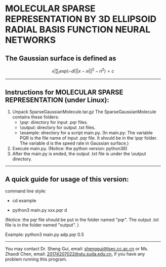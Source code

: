 # MOLECULAR SPARSE REPRESENTATION BY 3D ELLIPSOID RADIAL BASIS FUNCTION NEURAL NETWORKS

## The Gaussian surface is defined as
```math
{x| \sum_{i} exp(-d(||x-xi||^2 - ri^2)=c }
```
------------------------------------------------------------------------------------------------------------------------ 
## Instructions for MOLECULAR SPARSE REPRESENTATION (under Linux): 
1. Unpack SparseGaussianMolecule.tar.gz
   The SparseGaussianMolecule contains these folders:
   - \pqr: directory for input .pqr files.
   - \output: directory for output .txt files.
   - \example: directory for a script main.py.
    (In main.py: The variable PQR is the file name of input .pqr file. It should be in the \pqr folder. The variable d is the speed rate in Gaussian surface.)
2. Execute main.py. (Notice: the python version: python36)
3. After the main.py is ended, the output .txt file is under the \output directory.

------------------------------------------------------------------------------------------------------------------------ 
## A quick guide for usage of this version:
command line style:

- cd example

- python3 main.py xxx.pqr d

(Notice: the pqr file should be put in the folder named "pqr". The output .txt file is in the folder named "output". )

Example: python3 main.py adp.pqr 0.5

------------------------------------------------------------------------------------------------------------------------
You may contact Dr. Sheng Gui, email: shenggui@lsec.cc.ac.cn or Ms. Zhaodi Chen, email: 20174207022@stu.suda.edu.cn, if you have any problem running this program.
   
